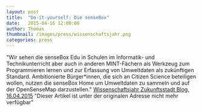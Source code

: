 ```yaml
---
layout: post
title:  "Do-it-yourself: Die senseBox"
date:   2015-04-16 12:00:00
author: Thomas
thumbnail: /images/press/wissenschaftsjahr.png
categories: press
---
```

"Wir sehen die senseBox Edu in Schulen im Informatik- und Technikunterricht aber auch in anderen MINT-Fächern als Werkzeug zum Programmieren lernen und zur Erfassung von Umweltdaten als zukünftigen Standard. Ambitionierte Bürger\*innen, die sich an Citizen Science beteiligen wollen, nutzen die senseBox Home um Umweltdaten zu sammeln und auf der OpenSenseMap darzustellen."
<a href="https://www.wissenschaftsjahr-zukunftsstadt.de/neues-aus-der-wissenschaft/das-sagen-die-experten/do-it-yourself-die-sensebox.html" target="_blank">Wissenschaftsjahr Zukunftsstadt Blog, 16.04.2015</a>
"Dieser Artikel ist unter der originalen Adresse nicht mehr verfügbar"

